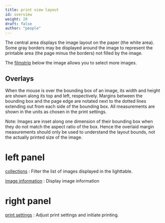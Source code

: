 ```yaml
---
title: print view layout
id: overview
weight: 20
draft: false
author: "people"
---
```


The central area displays the image layout on the paper (the white area). Some gray borders may be displayed around the image to represent the printable area (the page minus the borders) not filled by the image.

The [filmstrip](../module-reference/utility-modules/shared/filmstrip.md) below the image allows you to select more images.

## Overlays

When the mouse is over the bounding box of an image, its width and height are shown along its top and left, respectively. Margins between the bounding box and the page edge are notated next to the dotted lines extending out from each side of the bounding box. All measurements are shown in the units as chosen in the print settings.

Note: Images are inset along one dimension of their bounding box when they do not match the aspect ratio of the box. Hence the overlaid margin measurements should only be used to understand the layout bounds, not the actually printed size of the image.

# left panel

[collections](../module-reference/utility-modules/shared/collections.md)
: Filter the list of images displayed in the lighttable.

[image information](../module-reference/utility-modules/shared/image-information.md)
: Display image information

# right panel

[print settings](../module-reference/utility-modules/print/print-settings.md)
: Adjust print settings and initiate printing.

